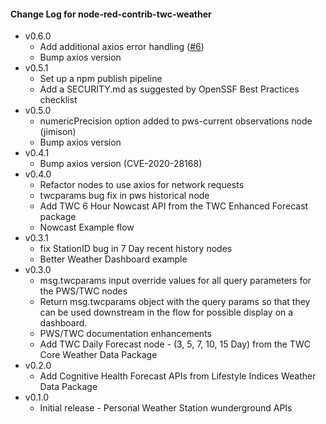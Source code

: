 #### Change Log for node-red-contrib-twc-weather

- v0.6.0
  - Add additional axios error handling ([#6](https://github.com/johnwalicki/node-red-contrib-twc-weather/issues/6))
  - Bump axios version
- v0.5.1
  - Set up a npm publish pipeline
  - Add a SECURITY.md as suggested by OpenSSF Best Practices checklist
- v0.5.0
  - numericPrecision option added to pws-current observations node (jimison)
  - Bump axios version
- v0.4.1
  - Bump axios version (CVE-2020-28168)
- v0.4.0
  - Refactor nodes to use axios for network requests
  - twcparams bug fix in pws historical node
  - Add TWC 6 Hour Nowcast API from the TWC Enhanced Forecast package
  - Nowcast Example flow
- v0.3.1
  - fix StationID bug in 7 Day recent history nodes
  - Better Weather Dashboard example
- v0.3.0
  - msg.twcparams input override values for all query parameters for the PWS/TWC nodes
  - Return  msg.twcparams object with the query params so that they can be used downstream in the flow for possible display on a dashboard.
  - PWS/TWC documentation enhancements
  - Add TWC Daily Forecast node - (3, 5, 7, 10, 15 Day) from the TWC Core Weather Data Package
- v0.2.0
  - Add Cognitive Health Forecast APIs from Lifestyle Indices Weather Data Package
- v0.1.0
  - Initial release - Personal Weather Station wunderground APIs
